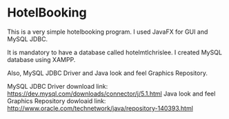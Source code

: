 # HotelBooking


This is a very simple hotelbooking program.
I used JavaFX for GUI and MySQL JDBC.

It is mandatory to have a database called hotelmtlchrislee.
I created MySQL database using XAMPP.

Also, MySQL JDBC Driver and Java look and feel Graphics Repository.

MySQL JDBC Driver download link: https://dev.mysql.com/downloads/connector/j/5.1.html
Java look and feel Graphics Repository dowloaid link: http://www.oracle.com/technetwork/java/repository-140393.html


